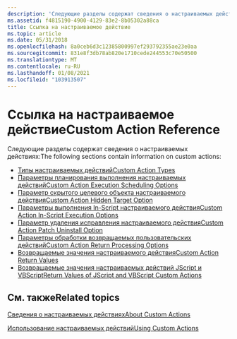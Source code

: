 ```yaml
---
description: 'Следующие разделы содержат сведения о настраиваемых действиях:'
ms.assetid: f4815190-4900-4129-83e2-8b05302a88ca
title: Ссылка на настраиваемое действие
ms.topic: article
ms.date: 05/31/2018
ms.openlocfilehash: 8a0ceb6d3c12385800997ef293792355ae23e0aa
ms.sourcegitcommit: 831e8f3db78ab820e1710cede244553c70e50500
ms.translationtype: MT
ms.contentlocale: ru-RU
ms.lasthandoff: 01/08/2021
ms.locfileid: "103913507"
---
```

# <a name="custom-action-reference"></a><span data-ttu-id="3982a-103">Ссылка на настраиваемое действие</span><span class="sxs-lookup"><span data-stu-id="3982a-103">Custom Action Reference</span></span>

<span data-ttu-id="3982a-104">Следующие разделы содержат сведения о настраиваемых действиях:</span><span class="sxs-lookup"><span data-stu-id="3982a-104">The following sections contain information on custom actions:</span></span>

-   [<span data-ttu-id="3982a-105">Типы настраиваемых действий</span><span class="sxs-lookup"><span data-stu-id="3982a-105">Custom Action Types</span></span>](summary-list-of-all-custom-action-types.md)
-   [<span data-ttu-id="3982a-106">Параметры планирования выполнения настраиваемых действий</span><span class="sxs-lookup"><span data-stu-id="3982a-106">Custom Action Execution Scheduling Options</span></span>](custom-action-execution-scheduling-options.md)
-   [<span data-ttu-id="3982a-107">Параметр скрытого целевого объекта настраиваемого действия</span><span class="sxs-lookup"><span data-stu-id="3982a-107">Custom Action Hidden Target Option</span></span>](custom-action-hidden-target-option.md)
-   [<span data-ttu-id="3982a-108">Параметры выполнения In-Script настраиваемого действия</span><span class="sxs-lookup"><span data-stu-id="3982a-108">Custom Action In-Script Execution Options</span></span>](custom-action-in-script-execution-options.md)
-   [<span data-ttu-id="3982a-109">Параметр удаления исправления настраиваемого действия</span><span class="sxs-lookup"><span data-stu-id="3982a-109">Custom Action Patch Uninstall Option</span></span>](custom-action-patch-uninstall-option.md)
-   [<span data-ttu-id="3982a-110">Параметры обработки возвращаемых пользовательских действий</span><span class="sxs-lookup"><span data-stu-id="3982a-110">Custom Action Return Processing Options</span></span>](custom-action-return-processing-options.md)
-   [<span data-ttu-id="3982a-111">Возвращаемые значения настраиваемого действия</span><span class="sxs-lookup"><span data-stu-id="3982a-111">Custom Action Return Values</span></span>](custom-action-return-values.md)
-   [<span data-ttu-id="3982a-112">Возвращаемые значения настраиваемых действий JScript и VBScript</span><span class="sxs-lookup"><span data-stu-id="3982a-112">Return Values of JScript and VBScript Custom Actions</span></span>](return-values-of-jscript-and-vbscript-custom-actions.md)

## <a name="related-topics"></a><span data-ttu-id="3982a-113">См. также</span><span class="sxs-lookup"><span data-stu-id="3982a-113">Related topics</span></span>

<dl> <dt>

[<span data-ttu-id="3982a-114">Сведения о настраиваемых действиях</span><span class="sxs-lookup"><span data-stu-id="3982a-114">About Custom Actions</span></span>](about-custom-actions.md)
</dt> <dt>

[<span data-ttu-id="3982a-115">Использование настраиваемых действий</span><span class="sxs-lookup"><span data-stu-id="3982a-115">Using Custom Actions</span></span>](using-custom-actions.md)
</dt> </dl>

 

 



